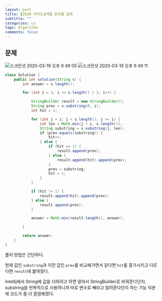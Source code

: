 ```yaml
---
layout: post
title: [2020 카카오공채] 문자열 압축
subtitle: ""
categories: cs
tags: Algorithm
comments: false
---
```


## 문제

![스크린샷 2020-03-19 오후 9 49 05](https://user-images.githubusercontent.com/43809168/77069493-dea95a00-6a2b-11ea-8e8d-79a7db6e71fa.png)
![스크린샷 2020-03-19 오후 9 49 11](https://user-images.githubusercontent.com/43809168/77069495-dfda8700-6a2b-11ea-9e5d-1fe38f3408b7.png)

```java
class Solution {
    public int solution(String s) {
        int answer = s.length();

        for (int i = 1; i <= s.length() / 2; i++) {

            StringBuilder result = new StringBuilder();
            String prev = s.substring(0, i);
            int hit = 1;

            for (int j = i; j < s.length(); j += i) {
                int len = Math.min(j + i, s.length());
                String substring = s.substring(j, len);
                if (prev.equals(substring)) {
                    hit++;
                } else {
                    if (hit == 1) {
                        result.append(prev);
                    } else {
                        result.append(hit).append(prev);
                    }
                    prev = substring;
                    hit = 1;
                }
            }

            if (hit != 1) {
                result.append(hit).append(prev);
            } else {
                result.append(prev);
            }

            answer = Math.min(result.length(), answer);

        }

        return answer;
    }
}
```

풀이 방법은 간단하다.

현재 값인 `substring`과 이전 값인 `prev`를 비교해가면서 같다면 `hit`를 증가시키고 다르다면 `result`에 붙여줬다.

Intellij에서 String에 값을 더하려고 하면 알아서 StringBuilder로 바꿔준다던지, substring을 반복적으로 사용하니까 따로 변수로 빼라고 알려준다던지 하는 기능 덕분에 코드가 좀 더 깔끔해졌다.
